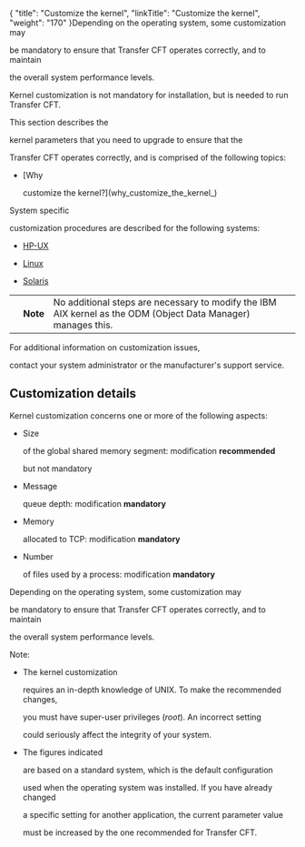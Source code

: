 {
    "title": "Customize the kernel",
    "linkTitle": "Customize the kernel",
    "weight": "170"
}Depending on the operating system, some customization may
be mandatory to ensure that Transfer CFT operates correctly, and to maintain
the overall system performance levels.

Kernel customization is not mandatory for installation, but is needed to run Transfer CFT.

This section describes the
kernel parameters that you need to upgrade to ensure that the
Transfer CFT operates correctly, and is comprised of the following topics:

-   [Why
    customize the kernel?](why_customize_the_kernel_)

System specific
customization procedures are described for the following systems:

-   [HP-UX](customizing_hp_ux)
-   [Linux](customizing_linux)
-   [Solaris](customizing_solaris)

<table data-cellpadding="0" data-cellspacing="0">
<tbody>
<tr class="odd">
<td data-valign="top"></td>
<td data-valign="top"><span><strong>Note</strong></span></td>
<td data-mc-autonum="&lt;b&gt;Note&lt;/b&gt;" data-valign="top">No additional steps are necessary to modify the IBM AIX kernel as the ODM (Object Data Manager) manages this.</td>
</tr>
</tbody>
</table>

For additional information on customization issues,
contact your system administrator or the manufacturer's support service.

## Customization details

Kernel customization concerns one or more of the following aspects:

-   Size
    of the global shared memory segment: modification **recommended**
    but not mandatory
-   Message
    queue depth: modification **mandatory**
-   Memory
    allocated to TCP: modification **mandatory**
-   Number
    of files used by a process: modification **mandatory**

Depending on the operating system, some customization may
be mandatory to ensure that Transfer CFT operates correctly, and to maintain
the overall system performance levels.

Note:

-   The kernel customization
    requires an in-depth knowledge of UNIX. To make the recommended changes,
    you must have super-user privileges (*root*). An incorrect setting
    could seriously affect the integrity of your system.
-   The figures indicated
    are based on a standard system, which is the default configuration
    used when the operating system was installed. If you have already changed
    a specific setting for another application, the current parameter value
    must be increased by the one recommended for Transfer CFT.
